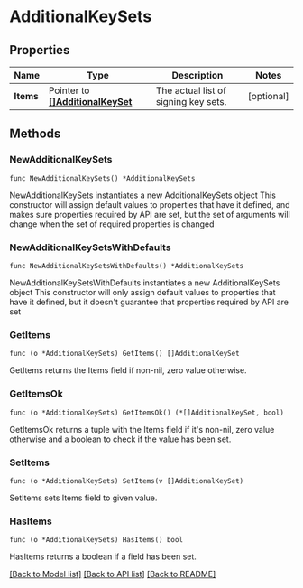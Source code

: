 # AdditionalKeySets

## Properties

Name | Type | Description | Notes
------------ | ------------- | ------------- | -------------
**Items** | Pointer to [**[]AdditionalKeySet**](AdditionalKeySet.md) | The actual list of signing key sets. | [optional] 

## Methods

### NewAdditionalKeySets

`func NewAdditionalKeySets() *AdditionalKeySets`

NewAdditionalKeySets instantiates a new AdditionalKeySets object
This constructor will assign default values to properties that have it defined,
and makes sure properties required by API are set, but the set of arguments
will change when the set of required properties is changed

### NewAdditionalKeySetsWithDefaults

`func NewAdditionalKeySetsWithDefaults() *AdditionalKeySets`

NewAdditionalKeySetsWithDefaults instantiates a new AdditionalKeySets object
This constructor will only assign default values to properties that have it defined,
but it doesn't guarantee that properties required by API are set

### GetItems

`func (o *AdditionalKeySets) GetItems() []AdditionalKeySet`

GetItems returns the Items field if non-nil, zero value otherwise.

### GetItemsOk

`func (o *AdditionalKeySets) GetItemsOk() (*[]AdditionalKeySet, bool)`

GetItemsOk returns a tuple with the Items field if it's non-nil, zero value otherwise
and a boolean to check if the value has been set.

### SetItems

`func (o *AdditionalKeySets) SetItems(v []AdditionalKeySet)`

SetItems sets Items field to given value.

### HasItems

`func (o *AdditionalKeySets) HasItems() bool`

HasItems returns a boolean if a field has been set.


[[Back to Model list]](../README.md#documentation-for-models) [[Back to API list]](../README.md#documentation-for-api-endpoints) [[Back to README]](../README.md)


